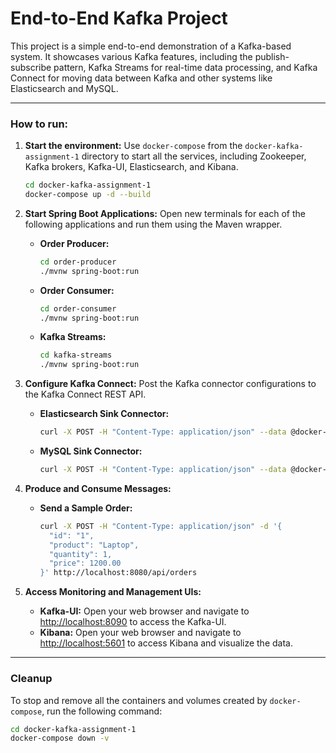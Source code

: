 # End-to-End Kafka Project

This project is a simple end-to-end demonstration of a Kafka-based system. It showcases various Kafka features, including the publish-subscribe pattern, Kafka Streams for real-time data processing, and Kafka Connect for moving data between Kafka and other systems like Elasticsearch and MySQL.

---

### **How to run:**

1.  **Start the environment:**
    Use `docker-compose` from the `docker-kafka-assignment-1` directory to start all the services, including Zookeeper, Kafka brokers, Kafka-UI, Elasticsearch, and Kibana.
    ```bash
    cd docker-kafka-assignment-1
    docker-compose up -d --build
    ```

2.  **Start Spring Boot Applications:**
    Open new terminals for each of the following applications and run them using the Maven wrapper.
    * **Order Producer:**
        ```bash
        cd order-producer
        ./mvnw spring-boot:run
        ```
    * **Order Consumer:**
        ```bash
        cd order-consumer
        ./mvnw spring-boot:run
        ```
    * **Kafka Streams:**
        ```bash
        cd kafka-streams
        ./mvnw spring-boot:run
        ```

3.  **Configure Kafka Connect:**
    Post the Kafka connector configurations to the Kafka Connect REST API.
    * **Elasticsearch Sink Connector:**
        ```bash
        curl -X POST -H "Content-Type: application/json" --data @docker-kafka-assignment-1/kafka-connectors/elasticsearch-sink-connector.json http://localhost:8083/connectors
        ```
    * **MySQL Sink Connector:**
        ```bash
        curl -X POST -H "Content-Type: application/json" --data @docker-kafka-assignment-1/kafka-connectors/mysql-sink-connector.json http://localhost:8083/connectors
        ```

4.  **Produce and Consume Messages:**
    * **Send a Sample Order:**
        ```bash
        curl -X POST -H "Content-Type: application/json" -d '{
          "id": "1",
          "product": "Laptop",
          "quantity": 1,
          "price": 1200.00
        }' http://localhost:8080/api/orders
        ```

5.  **Access Monitoring and Management UIs:**
    * **Kafka-UI:** Open your web browser and navigate to [http://localhost:8090](http://localhost:8090) to access the Kafka-UI.
    * **Kibana:** Open your web browser and navigate to [http://localhost:5601](http://localhost:5601) to access Kibana and visualize the data.

---

### **Cleanup**

To stop and remove all the containers and volumes created by `docker-compose`, run the following command:

```bash
cd docker-kafka-assignment-1
docker-compose down -v